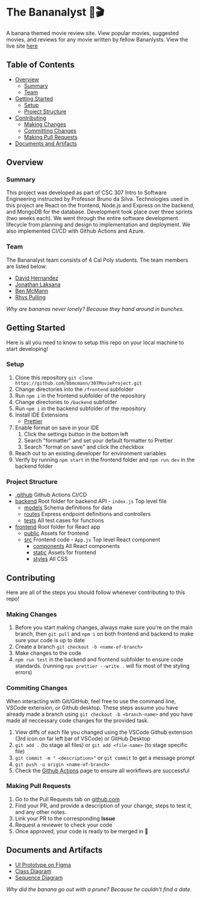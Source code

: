 # The Bananalyst 🍌🎬

A banana themed movie review site. View popular movies, suggested movies, and reviews for any movie written by fellow Bananlysts. View the live site [here](https://white-glacier-0bbe79d1e-65.westus2.2.azurestaticapps.net/)

## Table of Contents

- [Overview](#overview)
  - [Summary](#summary)
  - [Team](#team)
- [Getting Started](#getting-started)
  - [Setup](#setup)
  - [Project Structure](#project-structure)
- [Contributing](#contributing)
  - [Making Changes](#making-changes)
  - [Committing Changes](#commiting-changes)
  - [Making Pull Requests](#making-pull-requests)
- [Documents and Artifacts](#documents-and-artifacts)

## Overview

### Summary

This project was developed as part of CSC 307 Intro to Software Engineering instructed by Professor Bruno da Silva. Technologies used in this project are React on the frontend, Node.js and Express on the backend, and MongoDB for the database. Development took place over three sprints (two weeks each). We went through the entire software development lifecycle from planning and design to implementation and deployment. We also implemented CI/CD with Github Actions and Azure.

### Team

The Bananalyst team consists of 4 Cal Poly students. The team members are listed below:

- [David Hernandez](https://www.linkedin.com/in/hernandez-david/)
- [Jonathan Laksana](https://www.linkedin.com/in/jlaksana/)
- [Ben McMann](https://www.linkedin.com/in/benjamin-mcmann-33b2421b8/)
- [Rhys Pulling](https://www.linkedin.com/in/rhys-pulling-25470a22b/)

_Why are bananas never lonely? Because they hand around in bunches._

## Getting Started

Here is all you need to know to setup this repo on your local machine to start developing!

### Setup

1. Clone this repository `git clone https://github.com/bbmcmann/307MovieProject.git`
2. Change directories into the `/frontend` subfolder
3. Run `npm i` in the frontend subfolder of the repository
4. Change directories to `/backend` subfolder
5. Run `npm i` in the backend subfolder of the repository
6. Install IDE Extensions
   - [Prettier](https://marketplace.visualstudio.com/items?itemName=esbenp.prettier-vscode)
7. Enable format on save in your IDE
   1. Click the settings button in the bottom left
   2. Search "formatter" and set your default formatter to Prettier
   3. Search "format on save" and click the checkbox
8. Reach out to an existing developer for environment variables
9. Verify by running `npm start` in the frontend folder and `npm run dev` in the backend folder

### Project Structure

- [.github](./github/) Github Actions CI/CD
- [backend](./backend/) Root folder for backend API - `index.js` Top level file
  - [models](./backend/models/) Schema definitions for data
  - [routes](./backend/routes/) Express endpoint definitions and controllers
  - [tests](./backend/tests/) All test cases for functions
- [frontend](./frontend/) Root folder for React app
  - [public](./frontend/public/) Assets for frontend
  - [src](./frontend/src/) Frontend code - `App.js` Top level React component
    - [components](./frontend/src/components/) All React components
    - [static](./frontend/src/static/) Assets for frontend
    - [styles](./frontend/src/styles/) All CSS

## Contributing

Here are all of the steps you should follow whenever contributing to this repo!

### Making Changes

1. Before you start making changes, always make sure you're on the main branch, then `git pull` and `npm i` on both frontend and backend to make sure your code is up to date
2. Create a branch `git checkout -b <name-of-branch>`
3. Make changes to the code
4. `npm run test` in the backend and frontend subfolder to ensure code standards. (running `npx prettier --write .` will fix most of the styling errors)

### Commiting Changes

When interacting with Git/GitHub, feel free to use the command line, VSCode extension, or Github desktop. These steps assume you have already made a branch using `git checkout -b <branch-name>` and you have made all neccessary code changes for the provided task.

1. View diffs of each file you changed using the VSCode Github extension (3rd icon on far left bar of VSCode) or GitHub Desktop
2. `git add .` (to stage all files) or `git add <file-name>` (to stage specific file)
3. `git commit -m " <description>"` or
   `git commit` to get a message prompt
4. `git push -u origin <name-of-branch>`
5. Check the [Github Actions](https://github.com/bbmcmann/307MovieProject/actions) page to ensure all workflows are successful

### Making Pull Requests

1. Go to the Pull Requests tab on [github.com](https://github.com/bbmcmann/307MovieProject/pulls)
2. Find your PR, and provide a description of your change, steps to test it, and any other notes.
3. Link your PR to the corresponding **Issue**
4. Request a reviewer to check your code
5. Once approved, your code is ready to be merged in 🎉

## Documents and Artifacts

- [UI Prototype on Figma](https://www.figma.com/file/L8jBZsx1cAFQSjShkGWd6i/Movie-Project?node-id=0%3A1)
- [Class Diagram](https://drive.google.com/file/d/15jEi9DxDtci87fFSzrfHVOTYW8_m95v5/view?usp=sharing)
- [Sequence Diagram](https://drive.google.com/file/d/1P3RCt0tJhiephHuyNuNjHkO5_wGm8W78/view?usp=sharing)

_Why did the banana go out with a prune? Because he couldn’t find a date._
